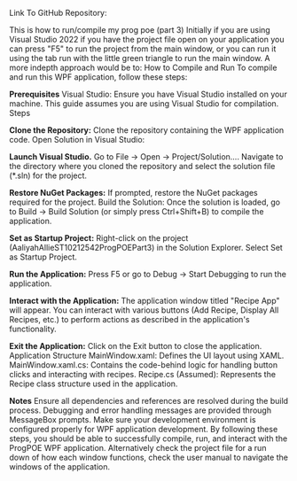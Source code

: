 Link To GitHub Repository:

This is how to run/compile my prog poe (part 3)
Initially if you are using Visual Studio 2022 if you have the project file open on your application you can press "F5" to run the project from the main window, or you can run it using the tab run with the little green triangle to run the main window. A more indepth approach would be to:
How to Compile and Run
To compile and run this WPF application, follow these steps:

**Prerequisites**
  Visual Studio: Ensure you have Visual Studio installed on your machine. This guide assumes you are using Visual Studio for compilation.
  Steps
  
**Clone the Repository:**
  Clone the repository containing the WPF application code.
  Open Solution in Visual Studio:

**Launch Visual Studio.**
  Go to File -> Open -> Project/Solution....
  Navigate to the directory where you cloned the repository and select the solution file (*.sln) for the project.
  
**Restore NuGet Packages:**
  If prompted, restore the NuGet packages required for the project.
  Build the Solution:
  Once the solution is loaded, go to Build -> Build Solution (or simply press Ctrl+Shift+B) to compile the application.
  
**Set as Startup Project:**
  Right-click on the project (AaliyahAllieST10212542ProgPOEPart3) in the Solution Explorer.
  Select Set as Startup Project.
  
**Run the Application:**
  Press F5 or go to Debug -> Start Debugging to run the application.
  
**Interact with the Application:**
  The application window titled "Recipe App" will appear.
  You can interact with various buttons (Add Recipe, Display All Recipes, etc.) to perform actions as described in the application's functionality.

**Exit the Application:**
  Click on the Exit button to close the application.
  Application Structure
  MainWindow.xaml: Defines the UI layout using XAML.
  MainWindow.xaml.cs: Contains the code-behind logic for handling button clicks and interacting with recipes.
  Recipe.cs (Assumed): Represents the Recipe class structure used in the application.
  
**Notes**
  Ensure all dependencies and references are resolved during the build process.
  Debugging and error handling messages are provided through MessageBox prompts.
  Make sure your development environment is configured properly for WPF application development.
  By following these steps, you should be able to successfully compile, run, and interact with the ProgPOE WPF application.
  Alternatively check the project file for a run down of how each window functions, check the user manual to navigate the windows of the application.
